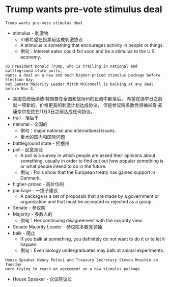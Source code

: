 # Trump wants pre-vote stimulus deal

```
Trump wants pre-vote stimulus deal
```
* stimulus - 刺激物
    * 川普希望在投票前达成刺激协议
    * A stimulus is something that encourages activity in people or things.
    * 例句：Interest eates could fall soon and be a stimulus to the U.S. economy.
    
```
US President Donald Trump, who is trailing in national and battleground state polls, 
wants a deal on a new and much higher-priced stimulus package before Election Day, 
but Senate Majority Leader Mitch McConnell is balking at any deal before Nov 3.
```
* 美国总统唐纳德·特朗普在全国和战场州的民调中都落后，
希望在选举日之前就一项新的、价格更高的刺激计划达成协议，
但是参议院多数党领袖米奇·麦康奈尔拒绝在11月3日之前达成任何协议。
* trail - 落后于    
* national - 全国的
    * 例句：major national and international issues.
    * 重大的国内和国际问题
* battleground state - 摇摆州
* poll - 民意测验
    * A poll is a survey in which people are asked their opinions about something, 
    usually in order to find out out how popular something is or what people intend to do in the future.
    * 例句：Polls show that the European treaty has gained support in Denmark.
* higher-priced - 高价位的
* package - 一揽子建议
    * A package is a set of proposals that are made by a government or organization and that must be 
    accepted or rejected as a group.
* Senate - 参议院
* Majority - 多数人的
    * 例句：Her continuing disagreement with the majority view.
* Senate Majority Leader - 参议院多数党领袖
* balk - 阻止
    * If you balk at something, you definitely do not want to do it or to let it happen.
    * 例句：Even biology undergraduates may balk at animal experiments.

```
House Speaker Nancy Pelosi and Treasury Secretary Steven Mnuchin on Tuesday 
were trying to reach an agreement on a new stimulus package.
```   
* House Speaker - 众议院议长
